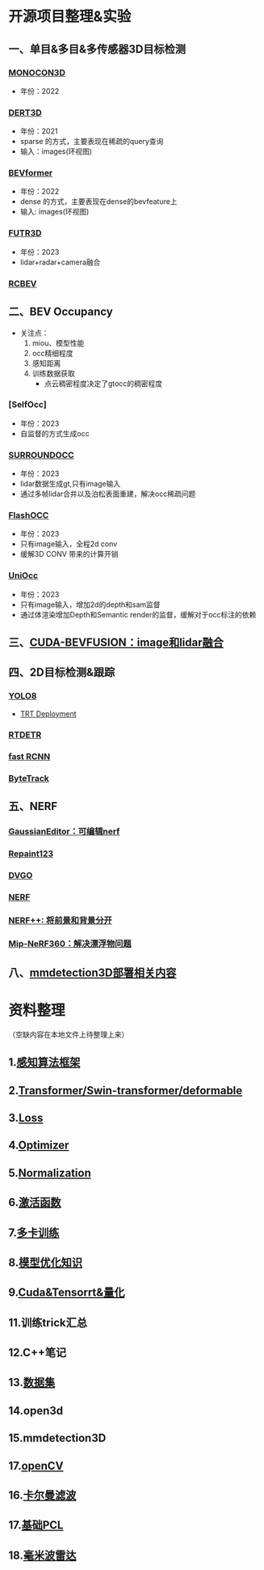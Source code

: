 # 开源项目整理&实验
## 一、单目&多目&多传感器3D目标检测
### [MONOCON3D](https://github.com/chenzihao008/monocon_rp)
  - 年份：2022
### [DERT3D](work/DERT3D/DERT3D.md)
  - 年份：2021
  - sparse 的方式，主要表现在稀疏的query查询
  - 输入：images(环视图)
### [BEVformer](work/BEVformer/BEVformer.md)
  - 年份：2022
  - dense 的方式，主要表现在dense的bevfeature上
  - 输入: images(环视图)
### [FUTR3D](work/FUTR3D/FUTR3D.md)
  - 年份：2023
  - lidar+radar+camera融合
### [RCBEV](work/RCBEV/RCBEV.md)
## 二、BEV Occupancy
- 关注点：
    1. miou、模型性能
    2. occ精细程度
    3. 感知距离
    4. 训练数据获取
        - 点云稠密程度决定了gtocc的稠密程度
### [SelfOcc]
  - 年份：2023
  - 自监督的方式生成occ
### [SURROUNDOCC](work/surroundocc/surroundocc.md)
  - 年份：2023
  - lidar数据生成gt,只有image输入
  - 通过多帧lidar合并以及泊松表面重建，解决occ稀疏问题

### [FlashOCC](work/FlashOCC/FlashOCC.md)
  - 年份：2023
  - 只有image输入，全程2d conv 
  - 缓解3D CONV 带来的计算开销
### [UniOcc](work/UniOcc/UniOcc.md)
  - 年份：2023
  - 只有image输入，增加2d的depth和sam监督
  - 通过体渲染增加Depth和Semantic render的监督，缓解对于occ标注的依赖
## 三、[CUDA-BEVFUSION：image和lidar融合](work/CUDA-BEVFusion/CUDA-BEVFUSION.md)
## 四、2D目标检测&跟踪
### [YOLO8]()
- [TRT Deployment](work/yolov8/yolov8_depolyment.md)
### [RTDETR]()
### [fast RCNN]()


### [ByteTrack]()
## 五、NERF
### [GaussianEditor：可编辑nerf](work/NERF/GaussianEditor/GaussianEditor.md)
### [Repaint123]()
### [DVGO]()
### [NERF](work/NERF/NERF/NERF.md)
### [NERF++: 将前景和背景分开]()
### [Mip-NeRF360：解决漂浮物问题](work/NERF/Mip-NeRF360/Mip-NeRF360.md)


## 八、[mmdetection3D部署相关内容](work/mmdetection3D_deployment/mmdetection3D_deploy.md)
# 资料整理
（空缺内容在本地文件上待整理上来）
## 1.[感知算法框架](Data/感知算法框架.md)
## 2.[Transformer/Swin-transformer/deformable](Data/Transformer.md)
## 3.[Loss](Data/loss/loss.md)
## 4.[Optimizer](Date/)
## 5.[Normalization]()
## 6.[激活函数]()
## 7.[多卡训练]()
## 8.[模型优化知识](Data/模型优化知识.md)
## 9.[Cuda&Tensorrt&量化](Data/Cuda&Tensorrt.md)
## 11.训练trick汇总
## 12.C++笔记
## 13.[数据集](Data/dataset.md) 
## 14.open3d
## 15.mmdetection3D
## 17.[openCV]()
## 16.[卡尔曼滤波]()
## 17.[基础PCL](Data/PCL/PCL.md)
## 18.[毫米波雷达](Data/毫米波雷达/RADAR.md)